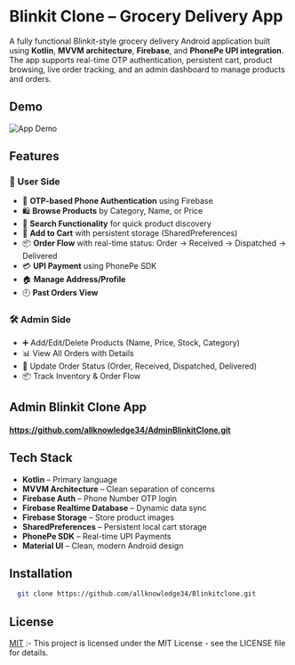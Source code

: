 
# Blinkit Clone – Grocery Delivery App

A fully functional Blinkit-style grocery delivery Android application built using **Kotlin**, **MVVM architecture**, **Firebase**, and **PhonePe UPI integration**. The app supports real-time OTP authentication, persistent cart, product browsing, live order tracking, and an admin dashboard to manage products and orders.


## Demo

![App Demo](app/src/main/res/drawable/demo.gif)


## Features

### 👤 User Side
- 📲 **OTP-based Phone Authentication** using Firebase
- 🛍️ **Browse Products** by Category, Name, or Price
- 🔎 **Search Functionality** for quick product discovery
- 🛒 **Add to Cart** with persistent storage (SharedPreferences)
- 📦 **Order Flow** with real-time status: Order -> Received -> Dispatched -> Delivered
- 💳 **UPI Payment** using PhonePe SDK
- 🏠 **Manage Address/Profile**
- 🕘 **Past Orders View**

### 🛠️ Admin Side
- ➕ Add/Edit/Delete Products (Name, Price, Stock, Category)
- 📊 View All Orders with Details
- 🔁 Update Order Status (Order, Received, Dispatched, Delivered)
- 📦 Track Inventory & Order Flow




## Admin Blinkit Clone App
#### https://github.com/allknowledge34/AdminBlinkitClone.git


## Tech Stack

- **Kotlin** – Primary language
- **MVVM Architecture** – Clean separation of concerns
- **Firebase Auth** – Phone Number OTP login
- **Firebase Realtime Database** – Dynamic data sync
- **Firebase Storage** – Store product images
- **SharedPreferences** – Persistent local cart storage
- **PhonePe SDK** – Real-time UPI Payments
- **Material UI** – Clean, modern Android design


## Installation

```bash
  git clone https://github.com/allknowledge34/Blinkitclone.git
```
    
## License

[MIT](https://choosealicense.com/licenses/mit/) :- This project is licensed under the MIT License - see the LICENSE file for details.

